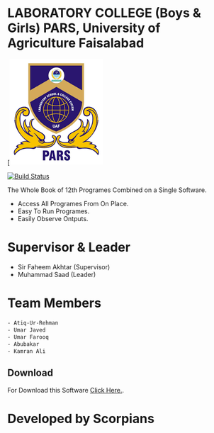 # LABORATORY COLLEGE (Boys & Girls) PARS, University of Agriculture Faisalabad

[![LSCS](images.png)

[![Build Status](https://travis-ci.org/joemccann/dillinger.svg?branch=master)](https://travis-ci.org/joemccann/dillinger)

The Whole Book of 12th Programes Combined on a Single Software.

  - Access All Programes From On Place.
  - Easy To Run Programes.
  - Easily Observe Ontputs.

# Supervisor & Leader

  - Sir Faheem Akhtar (Supervisor)
  - Muhammad Saad (Leader)

# Team Members
    - Atiq-Ur-Rehman
    - Umar Javed
    - Umar Farooq
    - Abubakar
    - Kamran Ali

## Download
For Download this Software [Click Here.](https://drive.google.com/file/d/1oc6FPtQnpY4lLmAxoe9ufVNU7R0F6GU5/view?usp=sharing).

# Developed by Scorpians
